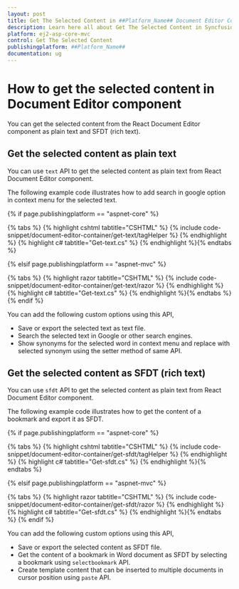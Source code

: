 ```yaml
---
layout: post
title: Get The Selected Content in ##Platform_Name## Document Editor Component
description: Learn here all about Get The Selected Content in Syncfusion ##Platform_Name## Document Editor component of Syncfusion Essential JS 2 and more.
platform: ej2-asp-core-mvc
control: Get The Selected Content
publishingplatform: ##Platform_Name##
documentation: ug
---
```



# How to get the selected content in Document Editor component

You can get the selected content from the React Document Editor component as plain text and SFDT (rich text).

## Get the selected content as plain text

You can use `text` API to get the selected content as plain text from React Document Editor component.

The following example code illustrates how to add search in google option in context menu for the selected text.

{% if page.publishingplatform == "aspnet-core" %}

{% tabs %}
{% highlight cshtml tabtitle="CSHTML" %}
{% include code-snippet/document-editor-container/get-text/tagHelper %}
{% endhighlight %}
{% highlight c# tabtitle="Get-text.cs" %}
{% endhighlight %}{% endtabs %}

{% elsif page.publishingplatform == "aspnet-mvc" %}

{% tabs %}
{% highlight razor tabtitle="CSHTML" %}
{% include code-snippet/document-editor-container/get-text/razor %}
{% endhighlight %}
{% highlight c# tabtitle="Get-text.cs" %}
{% endhighlight %}{% endtabs %}
{% endif %}



You can add the following custom options using this API,

* Save or export the selected text as text file.
* Search the selected text in Google or other search engines.
* Show synonyms for the selected word in context menu and replace with selected synonym using the setter method of same API.

## Get the selected content as SFDT (rich text)

You can use `sfdt` API to get the selected content as plain text from React Document Editor component.

The following example code illustrates how to get the content of a bookmark and export it as SFDT.

{% if page.publishingplatform == "aspnet-core" %}

{% tabs %}
{% highlight cshtml tabtitle="CSHTML" %}
{% include code-snippet/document-editor-container/get-sfdt/tagHelper %}
{% endhighlight %}
{% highlight c# tabtitle="Get-sfdt.cs" %}
{% endhighlight %}{% endtabs %}

{% elsif page.publishingplatform == "aspnet-mvc" %}

{% tabs %}
{% highlight razor tabtitle="CSHTML" %}
{% include code-snippet/document-editor-container/get-sfdt/razor %}
{% endhighlight %}
{% highlight c# tabtitle="Get-sfdt.cs" %}
{% endhighlight %}{% endtabs %}
{% endif %}



You can add the following custom options using this API,

* Save or export the selected content as SFDT file.
* Get the content of a bookmark in Word document as SFDT by selecting a bookmark using `selectbookmark` API.
* Create template content that can be inserted to multiple documents in cursor position using `paste` API.